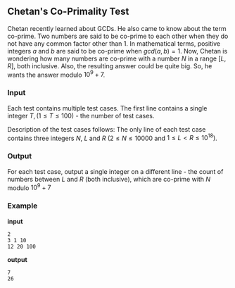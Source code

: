 ## Chetan's Co-Primality Test

Chetan recently learned about GCDs. He also came to know about the term co-prime. Two numbers are said to be co-prime to each other when they do not have any common factor other than 1. In mathematical terms, positive integers $a$ and $b$ are said to be co-prime when $gcd(a, b) = 1$. Now, Chetan is wondering how many numbers are co-prime with a number $N$ in a range $[L, R]$, both inclusive. Also, the resulting answer could be quite big. So, he wants the answer modulo $10^9+7$.

### Input
Each test contains multiple test cases. The first line contains a single integer $T, (1 \le T \le 100)$ - the number of test cases. 

Description of the test cases follows: 
The only line of each test case contains three integers $N$, $L$ and $R$ $(2 \le N \le 10000$ and $1 \le L < R \le 10^{18})$. 

### Output
For each test case, output a single integer on a different line - the count of numbers between $L$ and $R$ (both inclusive), which are co-prime with $N$ modulo $10^9+7$

### Example
**input**
```
2
3 1 10
12 20 100
```
**output**
```
7
26
```

